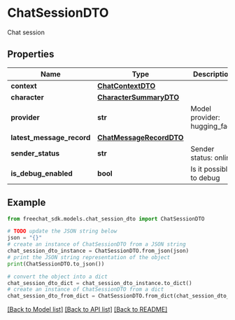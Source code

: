 # ChatSessionDTO

Chat session

## Properties

Name | Type | Description | Notes
------------ | ------------- | ------------- | -------------
**context** | [**ChatContextDTO**](ChatContextDTO.md) |  | [optional] 
**character** | [**CharacterSummaryDTO**](CharacterSummaryDTO.md) |  | [optional] 
**provider** | **str** | Model provider: hugging_face | open_ai | local_ai | in_process | dash_scope | unknown | [optional] 
**latest_message_record** | [**ChatMessageRecordDTO**](ChatMessageRecordDTO.md) |  | [optional] 
**sender_status** | **str** | Sender status: online | offline | invisible | [optional] 
**is_debug_enabled** | **bool** | Is it possible to debug | [optional] 

## Example

```python
from freechat_sdk.models.chat_session_dto import ChatSessionDTO

# TODO update the JSON string below
json = "{}"
# create an instance of ChatSessionDTO from a JSON string
chat_session_dto_instance = ChatSessionDTO.from_json(json)
# print the JSON string representation of the object
print(ChatSessionDTO.to_json())

# convert the object into a dict
chat_session_dto_dict = chat_session_dto_instance.to_dict()
# create an instance of ChatSessionDTO from a dict
chat_session_dto_from_dict = ChatSessionDTO.from_dict(chat_session_dto_dict)
```
[[Back to Model list]](../README.md#documentation-for-models) [[Back to API list]](../README.md#documentation-for-api-endpoints) [[Back to README]](../README.md)


